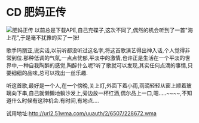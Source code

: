 # CD 肥妈正传


![肥妈正传](https://img1.doubanio.com/view/subject/m/public/s1443060.jpg)
以前总是下载APE,自己克碟子,这次不同了,偶然的机会听到了一首"海上花",于是毫不犹豫的买了一张!

歌手玛丽亚,说实话,以前听都没听过这名字,将这首歌演艺得出神入话,个人觉得非常到位.那种低调的气氛,一点点忧郁,平淡中的激情,也许正是生活在一个平淡的世界中,一种自我陶醉的感觉,陶醉什么呢?听了歌就可以发现,其实任何点滴的事情,只要细细的品味,总可以找出一丝乐趣.

听这首歌,最好是一个人,在一个傍晚,关上灯,外面下着小雨,雨滴轻轻从窗上顺着玻璃向下串,自己就懒懒地躺沙发上,旁边放一杯红酒,偶尔品上一口,嗯.....~~~~,不知道什么时候有这种机会.有时间,有地点....

试用地址:http://url2.51wma.com/uuauth/2/6507/228672.wma
